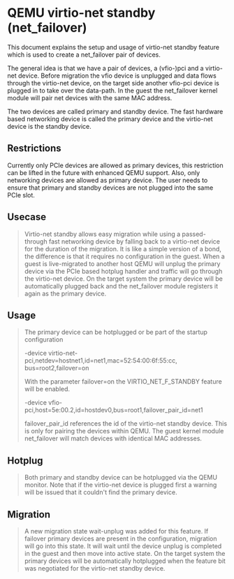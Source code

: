 # QEMU virtio-net standby (net_failover)

This document explains the setup and usage of virtio-net standby feature
which is used to create a net_failover pair of devices.

The general idea is that we have a pair of devices, a (vfio-)pci and a
virtio-net device. Before migration the vfio device is unplugged and
data flows through the virtio-net device, on the target side another
vfio-pci device is plugged in to take over the data-path. In the guest
the net_failover kernel module will pair net devices with the same MAC
address.

The two devices are called primary and standby device. The fast hardware
based networking device is called the primary device and the virtio-net
device is the standby device.

## Restrictions

Currently only PCIe devices are allowed as primary devices, this
restriction can be lifted in the future with enhanced QEMU support.
Also, only networking devices are allowed as primary device. The user
needs to ensure that primary and standby devices are not plugged into
the same PCIe slot.

## Usecase

> Virtio-net standby allows easy migration while using a passed-through
> fast networking device by falling back to a virtio-net device for the
> duration of the migration. It is like a simple version of a bond, the
> difference is that it requires no configuration in the guest. When a
> guest is live-migrated to another host QEMU will unplug the primary
> device via the PCIe based hotplug handler and traffic will go through
> the virtio-net device. On the target system the primary device will be
> automatically plugged back and the net_failover module registers it
> again as the primary device.

## Usage

> The primary device can be hotplugged or be part of the startup
> configuration
>
> -device virtio-net-pci,netdev=hostnet1,id=net1,mac=52:54:00:6f:55:cc,
> bus=root2,failover=on
>
> With the parameter failover=on the VIRTIO_NET_F_STANDBY feature will
> be enabled.
>
> -device
> vfio-pci,host=5e:00.2,id=hostdev0,bus=root1,failover_pair_id=net1
>
> failover_pair_id references the id of the virtio-net standby device.
> This is only for pairing the devices within QEMU. The guest kernel
> module net_failover will match devices with identical MAC addresses.

## Hotplug

> Both primary and standby device can be hotplugged via the QEMU
> monitor. Note that if the virtio-net device is plugged first a warning
> will be issued that it couldn\'t find the primary device.

## Migration

> A new migration state wait-unplug was added for this feature. If
> failover primary devices are present in the configuration, migration
> will go into this state. It will wait until the device unplug is
> completed in the guest and then move into active state. On the target
> system the primary devices will be automatically hotplugged when the
> feature bit was negotiated for the virtio-net standby device.
